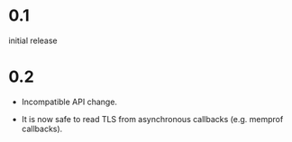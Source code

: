 
# 0.1

initial release

# 0.2

- Incompatible API change.

- It is now safe to read TLS from asynchronous callbacks (e.g. memprof
  callbacks).
